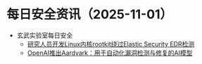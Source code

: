 # 每日安全资讯（2025-11-01）

- 玄武实验室每日安全
  - [研究人员开发Linux内核rootkit绕过Elastic Security EDR检测](https://cybersecuritynews.com/linux-rootkit-evades-elastic-edr-detection/)
  - [OpenAI推出Aardvark：用于自动化漏洞检测与修复的AI模型](https://cyberscoop.com/openai-aardvark-security-and-patching-model-beta/)
